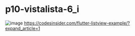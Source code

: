 # p10-vistalista-6_i

![image](https://github.com/Derek120/p10ListView/assets/159184890/7f85163b-4fcf-40cf-b0a9-2e46b319d035)
https://codesinsider.com/flutter-listview-example/?expand_article=1
